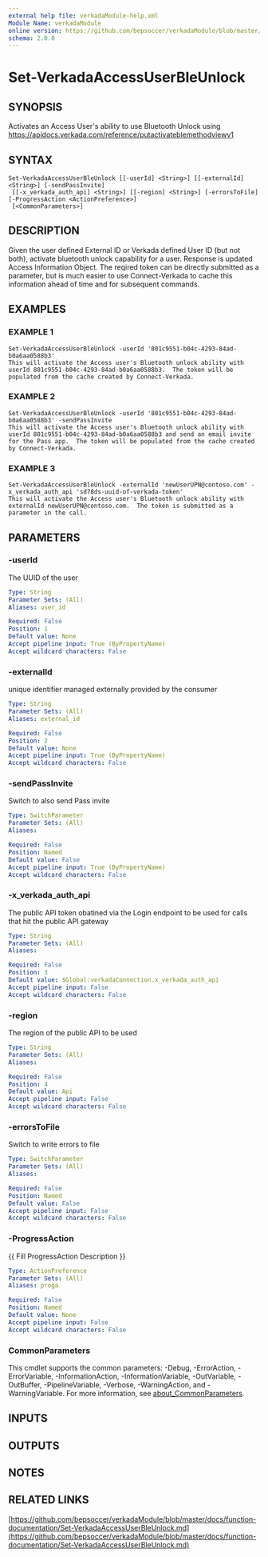 ```yaml
---
external help file: verkadaModule-help.xml
Module Name: verkadaModule
online version: https://github.com/bepsoccer/verkadaModule/blob/master/docs/function-documentation/Set-VerkadaAccessUserBleUnlock.md
schema: 2.0.0
---
```


# Set-VerkadaAccessUserBleUnlock

## SYNOPSIS
Activates an Access User's ability to use Bluetooth Unlock using https://apidocs.verkada.com/reference/putactivateblemethodviewv1

## SYNTAX

```
Set-VerkadaAccessUserBleUnlock [[-userId] <String>] [[-externalId] <String>] [-sendPassInvite]
 [[-x_verkada_auth_api] <String>] [[-region] <String>] [-errorsToFile] [-ProgressAction <ActionPreference>]
 [<CommonParameters>]
```

## DESCRIPTION
Given the user defined External ID or Verkada defined User ID (but not both), activate bluetooth unlock capability for a user.
Response is updated Access Information Object.
The reqired token can be directly submitted as a parameter, but is much easier to use Connect-Verkada to cache this information ahead of time and for subsequent commands.

## EXAMPLES

### EXAMPLE 1
```
Set-VerkadaAccessUserBleUnlock -userId '801c9551-b04c-4293-84ad-b0a6aa0588b3'
This will activate the Access user's Bluetooth unlock ability with userId 801c9551-b04c-4293-84ad-b0a6aa0588b3.  The token will be populated from the cache created by Connect-Verkada.
```

### EXAMPLE 2
```
Set-VerkadaAccessUserBleUnlock -userId '801c9551-b04c-4293-84ad-b0a6aa0588b3' -sendPassInvite
This will activate the Access user's Bluetooth unlock ability with userId 801c9551-b04c-4293-84ad-b0a6aa0588b3 and send an email invite for the Pass app.  The token will be populated from the cache created by Connect-Verkada.
```

### EXAMPLE 3
```
Set-VerkadaAccessUserBleUnlock -externalId 'newUserUPN@contoso.com' -x_verkada_auth_api 'sd78ds-uuid-of-verkada-token'
This will activate the Access user's Bluetooth unlock ability with externalId newUserUPN@contoso.com.  The token is submitted as a parameter in the call.
```

## PARAMETERS

### -userId
The UUID of the user

```yaml
Type: String
Parameter Sets: (All)
Aliases: user_id

Required: False
Position: 1
Default value: None
Accept pipeline input: True (ByPropertyName)
Accept wildcard characters: False
```

### -externalId
unique identifier managed externally provided by the consumer

```yaml
Type: String
Parameter Sets: (All)
Aliases: external_id

Required: False
Position: 2
Default value: None
Accept pipeline input: True (ByPropertyName)
Accept wildcard characters: False
```

### -sendPassInvite
Switch to also send Pass invite

```yaml
Type: SwitchParameter
Parameter Sets: (All)
Aliases:

Required: False
Position: Named
Default value: False
Accept pipeline input: True (ByPropertyName)
Accept wildcard characters: False
```

### -x_verkada_auth_api
The public API token obatined via the Login endpoint to be used for calls that hit the public API gateway

```yaml
Type: String
Parameter Sets: (All)
Aliases:

Required: False
Position: 3
Default value: $Global:verkadaConnection.x_verkada_auth_api
Accept pipeline input: False
Accept wildcard characters: False
```

### -region
The region of the public API to be used

```yaml
Type: String
Parameter Sets: (All)
Aliases:

Required: False
Position: 4
Default value: Api
Accept pipeline input: False
Accept wildcard characters: False
```

### -errorsToFile
Switch to write errors to file

```yaml
Type: SwitchParameter
Parameter Sets: (All)
Aliases:

Required: False
Position: Named
Default value: False
Accept pipeline input: False
Accept wildcard characters: False
```

### -ProgressAction
{{ Fill ProgressAction Description }}

```yaml
Type: ActionPreference
Parameter Sets: (All)
Aliases: proga

Required: False
Position: Named
Default value: None
Accept pipeline input: False
Accept wildcard characters: False
```

### CommonParameters
This cmdlet supports the common parameters: -Debug, -ErrorAction, -ErrorVariable, -InformationAction, -InformationVariable, -OutVariable, -OutBuffer, -PipelineVariable, -Verbose, -WarningAction, and -WarningVariable. For more information, see [about_CommonParameters](http://go.microsoft.com/fwlink/?LinkID=113216).

## INPUTS

## OUTPUTS

## NOTES

## RELATED LINKS

[https://github.com/bepsoccer/verkadaModule/blob/master/docs/function-documentation/Set-VerkadaAccessUserBleUnlock.md](https://github.com/bepsoccer/verkadaModule/blob/master/docs/function-documentation/Set-VerkadaAccessUserBleUnlock.md)

